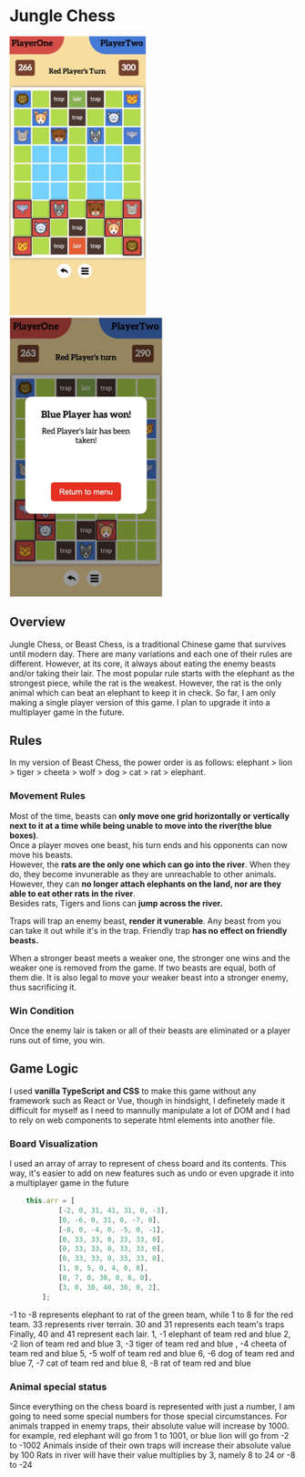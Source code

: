 # Jungle Chess
<p float="left">
    <img src="./overview.jpeg" width="240">
    <img src="./overview2.jpeg" width="270">
</p>


## Overview
Jungle Chess, or Beast Chess, is a traditional Chinese game that survives until modern day. There are many variations and each one of their rules are different. However, at its core, it always about eating the enemy beasts and/or taking their lair. The most popular rule starts with the elephant as the strongest piece, while the rat is the weakest. However, the rat is the only animal which can beat an elephant to keep it in check.
So far, I am only making a single player version of this game. I plan to upgrade it into a multiplayer game in the future. 

## Rules

In my version of Beast Chess, the power order is as follows: elephant > lion > tiger > cheeta > wolf > dog > cat > rat > elephant.

### Movement Rules
Most of the time, beasts can **only move one grid horizontally or vertically next to it at a time while being unable to move into the river(the blue boxes)**. 
<br>Once a player moves one beast, his turn ends and his opponents can now move his beasts. 
<br>However, the **rats are the only one which can go into the river**. When they do, they become invunerable as they are unreachable to other animals. However, they can **no longer attach elephants on the land, nor are they able to eat other rats in the river**.
<br>Besides rats, Tigers and lions can **jump across the river.**

Traps will trap an enemy beast, **render it vunerable**. Any beast from you can take it out while it's in the trap. Friendly trap **has no effect on friendly beasts.**

When a stronger beast meets a weaker one, the stronger one wins and the weaker one is removed from the game. If two beasts are equal, both of them die. It is also legal to move your weaker beast into a stronger enemy, thus sacrificing it.

### Win Condition
Once the enemy lair is taken or all of their beasts are eliminated or a player runs out of time, you win.

## Game Logic
I used **vanilla TypeScript and CSS** to make this game without any framework such as React or Vue, though in hindsight, I definetely made it difficult for myself as I need to mannully manipulate a lot of DOM and I had to rely on web components to seperate html elements into another file.

### Board Visualization
I used an array of array to represent of chess board and its contents. This way, it's easier to add on new features such as undo or even upgrade it into a multiplayer game in the future

```javascript
    this.arr = [
            [-2, 0, 31, 41, 31, 0, -3],
            [0, -6, 0, 31, 0, -7, 0],
            [-8, 0, -4, 0, -5, 0, -1],
            [0, 33, 33, 0, 33, 33, 0],
            [0, 33, 33, 0, 33, 33, 0],
            [0, 33, 33, 0, 33, 33, 0],
            [1, 0, 5, 0, 4, 0, 8],
            [0, 7, 0, 30, 0, 6, 0],
            [3, 0, 30, 40, 30, 0, 2],
        ];
```

-1 to -8 represents elephant to rat of the green team, while 1 to 8 for the red team. 33 represents river terrain. 30 and 31 represents each team's traps
Finally, 40 and 41 represent each lair.
1, -1 elephant of team red and blue
2, -2 lion of team red and blue
3, -3 tiger of team red and blue
, -4 cheeta of team red and blue
5, -5 wolf of team red and blue
6, -6 dog of team red and blue
7, -7 cat of team red and blue
8, -8 rat of team red and blue
### Animal special status
Since everything on the chess board is represented with just a number, I am going to need some special numbers for those special circumstances. 
For animals trapped in enemy traps, their absolute value will increase by 1000.
for example, red elephant will go from 1 to 1001, or blue lion will go from -2 to -1002
Animals inside of their own traps will increase their absolute value by 100
Rats in river will have their value multiplies by 3, namely 8 to 24 or -8 to -24
